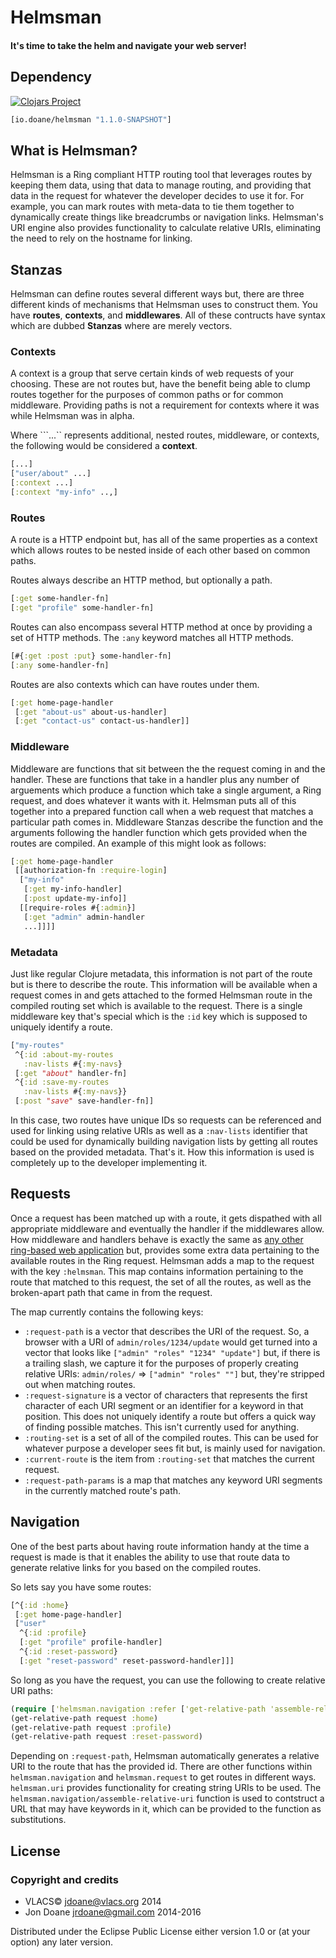 # Helmsman
#### It's time to take the helm and navigate your web server!

## Dependency
[![Clojars Project](https://img.shields.io/clojars/v/io.doane/helmsman.svg)](https://clojars.org/io.doane/helmsman)

```clojure
[io.doane/helmsman "1.1.0-SNAPSHOT"]
```

## What is Helmsman?
Helmsman is a Ring compliant HTTP routing tool that leverages routes by keeping
them data, using that data to manage routing, and providing that data in the
request for whatever the developer decides to use it for. For example, you can mark
routes with meta-data to tie them together to dynamically create things like
breadcrumbs or navigation links. Helmsman's URI engine also provides
functionality to calculate relative URIs, eliminating the need to rely on the
hostname for linking.

## Stanzas
Helmsman can define routes several different ways but, there are three different
kinds of mechanisms that Helmsman uses to construct them. You have **routes**,
**contexts**, and **middlewares**. All of these contructs have syntax which are
dubbed **Stanzas** where are merely vectors.

### Contexts
A context is a group that serve certain kinds of web requests of your choosing.
These are not routes but, have the benefit being able to clump routes together
for the purposes of common paths or for common middleware. Providing paths is
not a requirement for contexts where it was while Helmsman was in alpha.

Where ```...`` represents additional, nested routes, middleware, or contexts,
the following would be considered a **context**.
```clojure
[...]
["user/about" ...]
[:context ...]
[:context "my-info" ..,]
```

### Routes
A route is a HTTP endpoint but, has all of the same properties as a context
which allows routes to be nested inside of each other based on common paths.

Routes always describe an HTTP method, but optionally a path.
```clojure
[:get some-handler-fn]
[:get "profile" some-handler-fn]
```

Routes can also encompass several HTTP method at once by providing a set
of HTTP methods. The ```:any``` keyword matches all HTTP methods.
```clojure
[#{:get :post :put} some-handler-fn]
[:any some-handler-fn]
```

Routes are also contexts which can have routes under them.
```clojure
[:get home-page-handler
 [:get "about-us" about-us-handler]
 [:get "contact-us" contact-us-handler]]
```

### Middleware
Middleware are functions that sit between the the request coming in and the
handler. These are functions that take in a handler plus any number of arguements
which produce a function which take a single argument, a Ring request, and does
whatever it wants with it. Helmsman puts all of this together into a prepared
function call when a web request that matches a particular path comes in.
Middleware Stanzas describe the function and the arguments following the
handler function which gets provided when the routes are compiled. An example
of this might look as follows:

```clojure
[:get home-page-handler
 [[authorization-fn :require-login]
  ["my-info"
   [:get my-info-handler]
   [:post update-my-info]]
  [[require-roles #{:admin}]
   [:get "admin" admin-handler
   ...]]]]
```

### Metadata
Just like regular Clojure metadata, this information is not part of the route
but is there to describe the route. This information will be available when
a request comes in and gets attached to the formed Helmsman route in the
compiled routing set which is available to the request. There is a single
middleware key that's special which is the ```:id``` key which is supposed to
uniquely identify a route.

```clojure
["my-routes"
 ^{:id :about-my-routes
   :nav-lists #{:my-navs}
 [:get "about" handler-fn]
 ^{:id :save-my-routes
   :nav-lists #{:my-navs}}
 [:post "save" save-handler-fn]]
```

In this case, two routes have unique IDs so requests can be referenced and used
for linking using relative URIs as well as a ```:nav-lists``` identifier that
could be used for dynamically building navigation lists by getting all routes
based on the provided metadata. That's it. How this information is used is
completely up to the developer implementing it.

## Requests
Once a request has been matched up with a route, it gets dispathed with all
appropriate middleware and eventually the handler if the middlewares allow. How
middleware and handlers behave is exactly the same as [any other ring-based web
application](https://github.com/ring-clojure/ring/wiki/Concepts#requests) but,
provides some extra data pertaining to the available routes in the Ring
request. Helmsman adds a map to the request with the key ```:helmsman```. This
map contains information pertaining to the route that matched to this request,
the set of all the routes, as well as the broken-apart path that came in from
the request.

The map currently contains the following keys:

- ```:request-path``` is a vector that describes the URI of the request. So,
  a browser with a URI of ```admin/roles/1234/update``` would get turned into
  a vector that looks like ```["admin" "roles" "1234" "update"]``` but, if there
  is a trailing slash, we capture it for the purposes of properly creating
  relative URIs: ```admin/roles/``` => ```["admin" "roles" ""]``` but, they're
  stripped out when matching routes.
- ```:request-signature``` is a vector of characters that represents the first
  character of each URI segment or an identifier for a keyword in that position.
  This does not uniquely identify a route but offers a quick way of finding
  possible matches. This isn't currently used for anything.
- ```:routing-set``` is a set of all of the compiled routes. This can be used
  for whatever purpose a developer sees fit but, is mainly used for navigation.
- ```:current-route``` is the item from ```:routing-set``` that matches the
  current request.
- ```:request-path-params``` is a map that matches any keyword URI segments in
  the currently matched route's path.

## Navigation
One of the best parts about having route information handy at the time a request
is made is that it enables the ability to use that route data to generate relative links
for you based on the compiled routes.

So lets say you have some routes:
```clojure
[^{:id :home}
 [:get home-page-handler]
 ["user"
  ^{:id :profile}
  [:get "profile" profile-handler]
  ^{:id :reset-password}
  [:get "reset-password" reset-password-handler]]]
```

So long as you have the request, you can use the following to create
relative URI paths:
```clojure
(require ['helmsman.navigation :refer ['get-relative-path 'assemble-relative-uri]])
(get-relative-path request :home)
(get-relative-path request :profile)
(get-relative-path request :reset-password)
```

Depending on ```:request-path```, Helmsman automatically generates a relative
URI to the route that has the provided id. There are other functions within
```helmsman.navigation``` and ```helmsman.request``` to get routes in different
ways. ```helmsman.uri``` provides functionality for creating string URIs to be
used. The ```helmsman.navigation/assemble-relative-uri``` function is used to
contstruct a URL that may have keywords in it, which can be provided to the
function as substitutions.

## License

### Copyright and credits
 - VLACS© <jdoane@vlacs.org> 2014
 - Jon Doane <jrdoane@gmail.com> 2014-2016

Distributed under the Eclipse Public License either version 1.0 or (at
your option) any later version.
